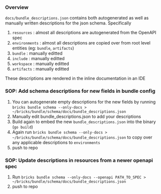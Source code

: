 ### Overview

`docs/bundle_descriptions.json` contains both autogenerated as well as manually written
descriptions for the json schema. Specifically
1. `resources` : almost all descriptions are autogenerated from the OpenAPI spec
2. `environments` : almost all descriptions are copied over from root level entities (eg: `bundle`, `artifacts`)
3. `bundle` : manually editted
4. `include` : manually editted
5. `workspace` : manually editted
6. `artifacts` : manually editted

These descriptions are rendered in the inline documentation in an IDE

### SOP: Add schema descriptions for new fields in bundle config

1. You can autogenerate empty descriptions for the new fields by running
`bricks bundle schema --only-docs > ~/bricks/bundle/schema/docs/bundle_descriptions.json`
2. Manually edit bundle_descriptions.json to add your descriptions
3. Build again to embed the new `bundle_descriptions.json` into the binary (`go build`)
4. Again run `bricks bundle schema --only-docs > ~/bricks/bundle/schema/docs/bundle_descriptions.json` to copy over any applicable descriptions to `environments`
5. push to repo


### SOP: Update descriptions in resources from a newer openapi spec

1. Run `bricks bundle schema --only-docs --openapi PATH_TO_SPEC > ~/bricks/bundle/schema/docs/bundle_descriptions.json`
2. push to repo
